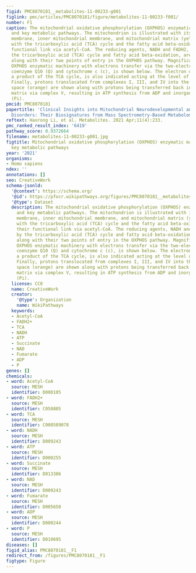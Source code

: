 ```yaml
---
figid: PMC8070181__metabolites-11-00233-g001
figlink: pmc/articles/PMC8070181/figure/metabolites-11-00233-f001/
number: F1
caption: The mitochondrial oxidative phosphorylation (OXPHOS) enzymatic machinery
  and key metabolic pathways. The mitochondrion is illustrated with its outer mitochondrial
  membrane, inner mitochondrial membrane, and mitochondrial matrix (yellow) along
  with the tricarboxylic acid (TCA) cycle and the fatty acid beta-oxidation with their
  functional link via acetyl-CoA. The reducing agents, NADH and FADH2, produced by
  the tricarboxylic acid (TCA) cycle and fatty acid beta-oxidation, are indicated
  along with their two points of entry in the OXPHOS pathway. Magnification of the
  OXPHOS enzymatic machinery with electrons transfer via the two-electron carriers,
  coenzyme Q10 (Q) and cytochrome c (c), is shown below. The electron donor, succinate,
  a product of the TCA cycle, is also indicated acting at the level of complex II.
  Finally, protons translocated from complexes I, III, and IV into the intermembrane
  space (orange) are shown along with protons being transferred back into the mitochondrial
  matrix via complex V, resulting in ATP synthesis from ADP and inorganic phosphate
  (Pi).
pmcid: PMC8070181
papertitle: 'Clinical Insights into Mitochondrial Neurodevelopmental and Neurodegenerative
  Disorders: Their Biosignatures from Mass Spectrometry-Based Metabolomics.'
reftext: Haorong Li, et al. Metabolites. 2021 Apr;11(4):233.
pmc_ranked_result_index: '6419'
pathway_score: 0.9372664
filename: metabolites-11-00233-g001.jpg
figtitle: Mitochondrial oxidative phosphorylation (OXPHOS) enzymatic machinery and
  key metabolic pathways
year: '2021'
organisms:
- Homo sapiens
ndex: ''
annotations: []
seo: CreativeWork
schema-jsonld:
  '@context': https://schema.org/
  '@id': https://pfocr.wikipathways.org/figures/PMC8070181__metabolites-11-00233-g001.html
  '@type': Dataset
  description: The mitochondrial oxidative phosphorylation (OXPHOS) enzymatic machinery
    and key metabolic pathways. The mitochondrion is illustrated with its outer mitochondrial
    membrane, inner mitochondrial membrane, and mitochondrial matrix (yellow) along
    with the tricarboxylic acid (TCA) cycle and the fatty acid beta-oxidation with
    their functional link via acetyl-CoA. The reducing agents, NADH and FADH2, produced
    by the tricarboxylic acid (TCA) cycle and fatty acid beta-oxidation, are indicated
    along with their two points of entry in the OXPHOS pathway. Magnification of the
    OXPHOS enzymatic machinery with electrons transfer via the two-electron carriers,
    coenzyme Q10 (Q) and cytochrome c (c), is shown below. The electron donor, succinate,
    a product of the TCA cycle, is also indicated acting at the level of complex II.
    Finally, protons translocated from complexes I, III, and IV into the intermembrane
    space (orange) are shown along with protons being transferred back into the mitochondrial
    matrix via complex V, resulting in ATP synthesis from ADP and inorganic phosphate
    (Pi).
  license: CC0
  name: CreativeWork
  creator:
    '@type': Organization
    name: WikiPathways
  keywords:
  - Acetyl-CoA
  - FADH2+
  - TCA
  - NADH
  - ATP
  - Succinate
  - NAD
  - Fumarate
  - ADP
  - P
genes: []
chemicals:
- word: Acetyl-CoA
  source: MESH
  identifier: D000105
- word: FADH2+
  source: MESH
  identifier: C058805
- word: TCA
  source: MESH
  identifier: C000589078
- word: NADH
  source: MESH
  identifier: D009243
- word: ATP
  source: MESH
  identifier: D000255
- word: Succinate
  source: MESH
  identifier: D013386
- word: NAD
  source: MESH
  identifier: D009243
- word: Fumarate
  source: MESH
  identifier: D005650
- word: ADP
  source: MESH
  identifier: D000244
- word: P
  source: MESH
  identifier: D010695
diseases: []
figid_alias: PMC8070181__F1
redirect_from: /figures/PMC8070181__F1
figtype: Figure
---
```

